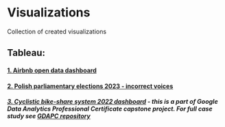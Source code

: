 # Visualizations
Collection of created visualizations

## Tableau:
#### [1. Airbnb open data dashboard](https://github.com/okemoto6/Visualizations/blob/main/Tableau/01.Airbnb_project.md)  

#### [2. Polish parliamentary elections 2023 - incorrect voices](https://github.com/okemoto6/Visualizations/blob/main/Tableau/02.Incorrect%20votes.md)  

##### [3. Cyclistic bike-share system 2022 dashboard]() - this is a part of Google Data Analytics Professional Certificate capstone project. For full case study see [GDAPC repository](https://github.com/okemoto6/GDAPC)
